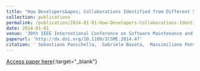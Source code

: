 ```yaml
---
title: "How Developers&apos; Collaborations Identified from Different Sources Tell Us about Code Changes"
collection: publications
permalink: /publication/2014-01-01-How-Developers-Collaborations-Identified-from-Different-Sources-Tell-Us-about-Code-Changes
date: 2014-01-01
venue: '30th IEEE International Conference on Software Maintenance and Evolution, Victoria, BC, Canada, September 29 - October 3, 2014'
paperurl: 'http://dx.doi.org/10.1109/ICSME.2014.47'
citation: ' Sebastiano Panichella,  Gabriele Bavota,  Massimiliano Penta,  Gerardo Canfora,  Giuliano Antoniol, &quot;How Developers&amp;apos; Collaborations Identified from Different Sources Tell Us about Code Changes.&quot; 30th IEEE International Conference on Software Maintenance and Evolution, Victoria, BC, Canada, September 29 - October 3, 2014, 2014.'
---
```

[Access paper here](http://dx.doi.org/10.1109/ICSME.2014.47){:target="_blank"}
